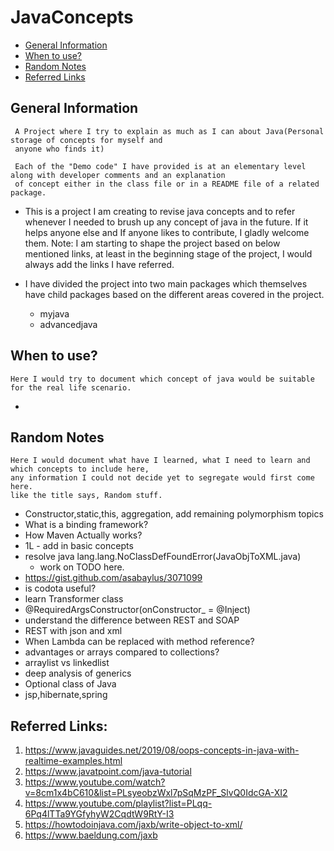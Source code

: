 # JavaConcepts

* [General Information](#general-information)
* [When to use?](#when-to-use?)
* [Random Notes](#random-notes)
* [Referred Links](#referred-links)

## General Information

```
 A Project where I try to explain as much as I can about Java(Personal storage of concepts for myself and 
 anyone who finds it)
 
 Each of the "Demo code" I have provided is at an elementary level along with developer comments and an explanation 
 of concept either in the class file or in a README file of a related package.
```

* This is a project I am creating to revise java concepts and to refer whenever I needed to brush up any concept of java
  in the future. If it helps anyone else and If anyone likes to contribute, I gladly welcome them. Note: I am starting
  to shape the project based on below mentioned links, at least in the beginning stage of the project, I would always
  add the links I have referred.

* I have divided the project into two main packages which themselves have child packages based on the different areas
  covered in the project.
    * myjava
    * advancedjava

## When to use?

```
Here I would try to document which concept of java would be suitable for the real life scenario.
```

*

## Random Notes

```
Here I would document what have I learned, what I need to learn and which concepts to include here,
any information I could not decide yet to segregate would first come here. 
like the title says, Random stuff.
```

* Constructor,static,this, aggregation, add remaining polymorphism topics
* What is a binding framework?
* How Maven Actually works?
* 1L - add in basic concepts
* resolve java lang.lang.NoClassDefFoundError(JavaObjToXML.java)
  * work on TODO here.
* https://gist.github.com/asabaylus/3071099
* is codota useful?
* learn Transformer class
* @RequiredArgsConstructor(onConstructor_ = @Inject)
* understand the difference between REST and SOAP
* REST with json and xml
* When Lambda can be replaced with method reference?
* advantages or arrays compared to collections?
* arraylist vs linkedlist
* deep analysis of generics
* Optional class of Java
* jsp,hibernate,spring

## Referred Links:

1. https://www.javaguides.net/2019/08/oops-concepts-in-java-with-realtime-examples.html
2. https://www.javatpoint.com/java-tutorial
3. https://www.youtube.com/watch?v=8cm1x4bC610&list=PLsyeobzWxl7pSqMzPF_SlvQ0IdcGA-XI2
4. https://www.youtube.com/playlist?list=PLqq-6Pq4lTTa9YGfyhyW2CqdtW9RtY-I3
5. https://howtodoinjava.com/jaxb/write-object-to-xml/
6. https://www.baeldung.com/jaxb
